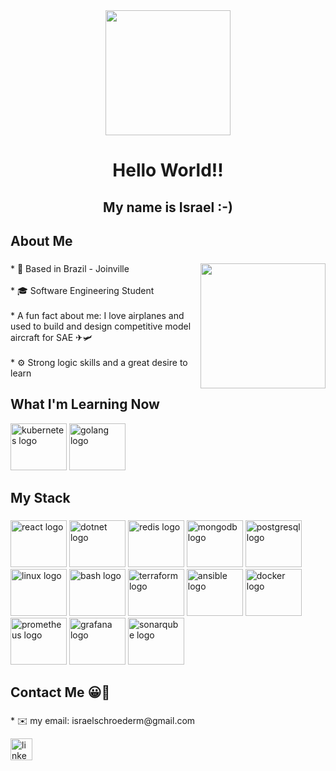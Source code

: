 <div align="center">
  <img height="200" src="https://images-wixmp-ed30a86b8c4ca887773594c2.wixmp.com/f/4579ee4a-1fea-4e31-bfb0-b98a73dd982c/de2sszx-50b19d7b-19fd-42f5-8c03-dcea26d0ef0f.gif?token=eyJ0eXAiOiJKV1QiLCJhbGciOiJIUzI1NiJ9.eyJzdWIiOiJ1cm46YXBwOjdlMGQxODg5ODIyNjQzNzNhNWYwZDQxNWVhMGQyNmUwIiwiaXNzIjoidXJuOmFwcDo3ZTBkMTg4OTgyMjY0MzczYTVmMGQ0MTVlYTBkMjZlMCIsIm9iaiI6W1t7InBhdGgiOiJcL2ZcLzQ1NzllZTRhLTFmZWEtNGUzMS1iZmIwLWI5OGE3M2RkOTgyY1wvZGUyc3N6eC01MGIxOWQ3Yi0xOWZkLTQyZjUtOGMwMy1kY2VhMjZkMGVmMGYuZ2lmIn1dXSwiYXVkIjpbInVybjpzZXJ2aWNlOmZpbGUuZG93bmxvYWQiXX0.pGWNIn-072dXsj3rP5vGpWsuyXuDhqkc793yA4mvWhk"  />
</div>

###
<h1 align="center">Hello World!!</h1>
<h2 align="center">My name is Israel :-)</h2>

###
<h2 align="left">About Me</h2>

###

<img align="right" height="200" src="https://media3.giphy.com/media/zOvBKUUEERdNm/giphy.gif?cid=ecf05e47htxxo29360v5iow91pvq0n5g4cvic8y7vmq2di41&rid=giphy.gif&ct=g"  />

###

<p align="left">* 📍 Based in Brazil - Joinville<br><br>* 🎓 Software Engineering Student<br><br>* A fun fact about me: I love airplanes and used to build and design competitive model aircraft for SAE ✈🛩<br><br>* ⚙ Strong logic skills and a great desire to learn</p>

###

<h2 align="left">What I'm Learning Now</h2>

<div align="left">
  <img src="https://cdn.jsdelivr.net/gh/devicons/devicon/icons/kubernetes/kubernetes-plain.svg" height="75" width="90" alt="kubernetes logo"  />
  <img src="https://cdn.jsdelivr.net/gh/devicons/devicon/icons/go/go-original.svg" height="75" width="90" alt="golang logo"  />
</div>

###

<h2 align="left">My Stack</h2>

###

<div align="left">
  <img src="https://cdn.jsdelivr.net/gh/devicons/devicon@latest/icons/react/react-original.svg" height="75" width="90" alt="react logo"  />
  <img src="https://cdn.jsdelivr.net/gh/devicons/devicon@latest/icons/dotnetcore/dotnetcore-original.svg" height="75" width="90" alt="dotnet logo"  />
  <img src="https://cdn.jsdelivr.net/gh/devicons/devicon@latest/icons/redis/redis-original.svg" height="75" width="90" alt="redis logo"  />
  <img src="https://cdn.jsdelivr.net/gh/devicons/devicon@latest/icons/mongodb/mongodb-original.svg" height="75" width="90" alt="mongodb logo"  />
  <img src="https://cdn.jsdelivr.net/gh/devicons/devicon@latest/icons/postgresql/postgresql-original.svg" height="75" width="90" alt="postgresql logo"  />
  <img src="https://cdn.jsdelivr.net/gh/devicons/devicon/icons/linux/linux-original.svg" height="75" width="90" alt="linux logo"  />
  <img src="https://cdn.jsdelivr.net/gh/devicons/devicon@latest/icons/bash/bash-original.svg" height="75" width="90" alt="bash logo"  />
  <img src="https://cdn.jsdelivr.net/gh/devicons/devicon@latest/icons/terraform/terraform-original.svg" height="75" width="90" alt="terraform logo"  />
  <img src="https://cdn.jsdelivr.net/gh/devicons/devicon@latest/icons/ansible/ansible-original.svg" height="75" width="90" alt="ansible logo"  />
  <img src="https://cdn.jsdelivr.net/gh/devicons/devicon@latest/icons/docker/docker-original.svg" height="75" width="90" alt="docker logo"  />
  <img src="https://cdn.jsdelivr.net/gh/devicons/devicon@latest/icons/prometheus/prometheus-original.svg" height="75" width="90" alt="prometheus logo"  />
  <img src="https://cdn.jsdelivr.net/gh/devicons/devicon@latest/icons/grafana/grafana-original.svg" height="75" width="90" alt="grafana logo"  />
  <img src="https://cdn.jsdelivr.net/gh/devicons/devicon@latest/icons/sonarqube/sonarqube-original-wordmark.svg" height="75" width="90" alt="sonarqube logo"  />
</div>

###

<h2 align="left">Contact Me 😀📲</h2>

###

<p align="left">* ✉️ my email: israelschroederm@gmail.com<br></p>

<div align="left">
  <a href="https://www.linkedin.com/in/israel-schroeder/" target="_blank">
    <img src="https://img.shields.io/static/v1?message=LinkedIn&logo=linkedin&label=&color=0077B5&logoColor=white&labelColor=&style=for-the-badge" height="35" alt="linkedin logo"  />
  </a>
</div>
